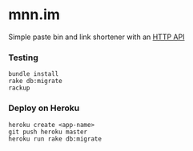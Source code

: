 # mnn.im


Simple paste bin and link shortener with an [HTTP API](http://mnn.im/api)

### Testing

	bundle install
	rake db:migrate
	rackup

### Deploy on Heroku

	heroku create <app-name>
	git push heroku master
	heroku run rake db:migrate

